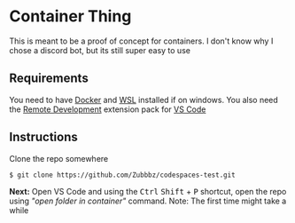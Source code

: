 # Container Thing
This is meant to be a proof of concept for containers. I don't know why I chose a discord bot, but its still super easy to use

Requirements
---
You need to have [Docker](https://www.docker.com) and [WSL](https://docs.microsoft.com/en-us/windows/wsl/about) installed if on windows. You also need the [Remote Development](https://marketplace.visualstudio.com/items?itemName=ms-vscode-remote.vscode-remote-extensionpack) extension pack for [VS Code](https://code.visualstudio.com/)

Instructions
---
Clone the repo somewhere
```
$ git clone https://github.com/Zubbbz/codespaces-test.git
```
**Next:**
Open VS Code and using the <kbd>Ctrl</kbd> <kbd>Shift</kbd> + <kbd>P</kbd> shortcut, open the repo using *"open folder in container"* command.
Note: The first time might take a while